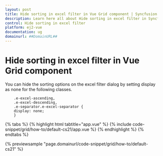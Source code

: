 ```yaml
---
layout: post
title: Hide sorting in excel filter in Vue Grid component | Syncfusion
description: Learn here all about Hide sorting in excel filter in Syncfusion Vue Grid component of Syncfusion Essential JS 2 and more.
control: Hide sorting in excel filter 
platform: ej2-vue
documentation: ug
domainurl: ##DomainURL##
---
```


# Hide sorting in excel filter in Vue Grid component

You can hide the sorting options on the excel filter dialog by setting display as none for the following classes.

```
    .e-excel-ascending,
    .e-excel-descending,
    .e-separator.e-excel-separator {
    display: none;
    }
```

{% tabs %}
{% highlight html tabtitle="app.vue" %}
{% include code-snippet/grid/how-to/default-cs21/app.vue %}
{% endhighlight %}
{% endtabs %}
        
{% previewsample "page.domainurl/code-snippet/grid/how-to/default-cs21" %}
